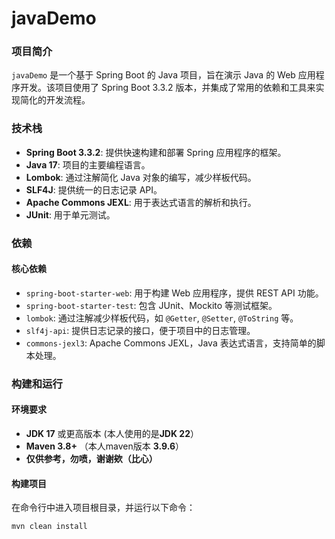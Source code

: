 # javaDemo

### 项目简介

`javaDemo` 是一个基于 Spring Boot 的 Java 项目，旨在演示 Java 的 Web 应用程序开发。该项目使用了 Spring Boot 3.3.2 版本，并集成了常用的依赖和工具来实现简化的开发流程。

### 技术栈

- **Spring Boot 3.3.2**: 提供快速构建和部署 Spring 应用程序的框架。
- **Java 17**: 项目的主要编程语言。
- **Lombok**: 通过注解简化 Java 对象的编写，减少样板代码。
- **SLF4J**: 提供统一的日志记录 API。
- **Apache Commons JEXL**: 用于表达式语言的解析和执行。
- **JUnit**: 用于单元测试。

### 依赖

#### 核心依赖
- `spring-boot-starter-web`: 用于构建 Web 应用程序，提供 REST API 功能。
- `spring-boot-starter-test`: 包含 JUnit、Mockito 等测试框架。
- `lombok`: 通过注解减少样板代码，如 `@Getter`, `@Setter`, `@ToString` 等。
- `slf4j-api`: 提供日志记录的接口，便于项目中的日志管理。
- `commons-jexl3`: Apache Commons JEXL，Java 表达式语言，支持简单的脚本处理。

### 构建和运行

#### 环境要求
- **JDK 17** 或更高版本  (本人使用的是**JDK 22**）
- **Maven 3.8+** （本人maven版本 **3.9.6**）
- **仅供参考，勿喷，谢谢欸（比心）**

#### 构建项目

在命令行中进入项目根目录，并运行以下命令：

```bash
mvn clean install
